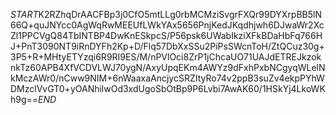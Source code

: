 $START$K2RZhqDrAACFBp3j0CfO5mtLLg0rbMCMziSvgrFXQr99DYXrpBB5lN66Q+quJNYcc0AgWqRwMEEUfLWkYAx5656PnjKedJKqdhjwh6DJwaWr2XcZl1PPCVgQ84TbINTBP4DwKnESkpcS/P56psk6UWabIkziXFkBDaHbFq766HJ+PnT3090NT9iRnDYFh2Kp+D/Flq57DbXxSSu2PiPsSWcnToH/ZtQCuz30g+3P5+R+MHtyETYzqi6R9RI9ES/M/nPVlOci8ZrP1jChcaUO71UAJdETREJkzoknkTz60APB4XfVCDVLWJ70ygN/AxyUpqEKm4AWYz9dFxhPxbNCgyqWLelNkMczAWr0/nCww9NIM+6nWaaxaAncjycSRZItyRo74v2ppB3suZv4ekpPYhWDMzclVvGT0+yOANhilwOd3xdUgoSbOtBp9P6Lvbi7AwAK60/1HSkYj4LkoWKh9g==$END$